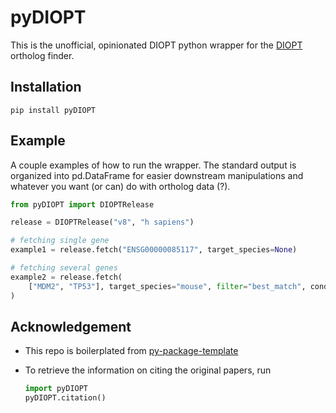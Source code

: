 # pyDIOPT

This is the unofficial, opinionated DIOPT python wrapper for the [DIOPT](https://www.flyrnai.org/cgi-bin/DRSC_orthologs.pl) ortholog finder.

## Installation

```shell
pip install pyDIOPT
```

## Example

A couple examples of how to run the wrapper. The standard output is organized into pd.DataFrame for easier downstream manipulations and whatever you want (or can) do with ortholog data (?).

```python
from pyDIOPT import DIOPTRelease

release = DIOPTRelease("v8", "h sapiens")

# fetching single gene
example1 = release.fetch("ENSG00000085117", target_species=None)

# fetching several genes
example2 = release.fetch(
    ["MDM2", "TP53"], target_species="mouse", filter="best_match", condensed=False
)
```

## Acknowledgement

-   This repo is boilerplated from [py-package-template](https://github.com/AlexIoannides/py-package-template)

-   To retrieve the information on citing the original papers, run
    ```python
    import pyDIOPT
    pyDIOPT.citation()
    ```
